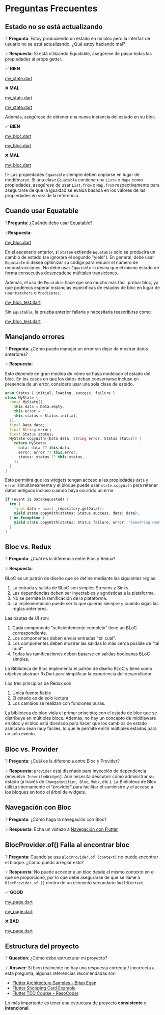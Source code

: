 # Preguntas Frecuentes

## Estado no se está actualizando

❔ **Pregunta**: Estoy produciendo un estado en mi bloc pero la interfaz de usuario no se está actualizando. ¿Qué estoy haciendo mal?

💡 **Respuesta**: Si está utilizando Equatable, asegúrese de pasar todas las propiedades al props getter.

✅ **BIEN**

[my_state.dart](../_snippets/faqs/state_not_updating_good_1.dart.md ':include')

❌ **MAL**

[my_state.dart](../_snippets/faqs/state_not_updating_bad_1.dart.md ':include')

[my_state.dart](../_snippets/faqs/state_not_updating_bad_2.dart.md ':include')

Además, asegúrese de obtener una nueva instancia del estado en su bloc.

✅ **BIEN**

[my_bloc.dart](../_snippets/faqs/state_not_updating_good_2.dart.md ':include')

[my_bloc.dart](../_snippets/faqs/state_not_updating_good_3.dart.md ':include')

❌ **MAL**

[my_bloc.dart](../_snippets/faqs/state_not_updating_bad_3.dart.md ':include')

!> Las propiedades `Equatable` siempre deben copiarse en lugar de modificarse. Si una clase `Equatable` contiene una `Lista` o `Mapa` como propiedades, asegúrese de usar `List.from` o `Map.from` respectivamente para asegurarse de que la igualdad se evalúa basada en los valores de las propiedades en vez de la referencia.

## Cuando usar Equatable

❔**Pregunta**: ¿Cuándo debo usar Equatable?

💡**Respuesta**:

[my_bloc.dart](../_snippets/faqs/equatable_yield.dart.md ':include')

En el escenario anterior, si `StateA` extiende `Equatable` solo se producirá un cambio de estado (se ignorará el segundo "yield"). En general, debe usar `Equatable` si desea optimizar su código para reducir el número de reconstrucciones. No debe usar `Equatable` si desea que el mismo estado de forma consecutiva desencadene múltiples transiciones.

Además, el uso de `Equatable` hace que sea mucho más fácil probar bloc, ya que podemos esperar instancias específicas de estados de bloc en lugar de usar `Matchers` o `Predicates`.

[my_bloc_test.dart](../_snippets/faqs/equatable_bloc_test.dart.md ':include')

Sin `Equatable`, la prueba anterior fallaría y necesitaría reescribirse como:

[my_bloc_test.dart](../_snippets/faqs/without_equatable_bloc_test.dart.md ':include')

## Manejando errores

❔ **Pregunta**: ¿Cómo puedo manejar un error sin dejar de mostrar datos anteriores?

💡 **Respuesta**:

Esto depende en gran medida de cómo se haya modelado el estado del bloc. En los casos en que los datos deban conservarse incluso en presencia de un error, considere usar una sola clase de estado.

```dart
enum Status { initial, loading, success, failure }
class MyState {
  const MyState({
    this.data = Data.empty,
    this.error = '',
    this.status = Status.initial,
  });
  final Data data;
  final String error;
  final Status status;
  MyState copyWith({Data data, String error, Status status}) {
    return MyState(
      data: data ?? this.data,
      error: error ?? this.error,
      status: status ?? this.status,
    );
  }
}
```

Esto permitirá que los widgets tengan acceso a las propiedades `data` y `error` simultáneamente y el bloque puede usar `state.copyWith` para retener datos antiguos incluso cuando haya ocurrido un error.

```dart
if (event is DataRequested) {
  try {
    final data = await _repository.getData();
    yield state.copyWith(status: Status.success, data: data);
  } on Exception {
    yield state.copyWith(status: Status.failure, error: 'Something went wrong!');
  }
}
```

## Bloc vs. Redux

❔ **Pregunta**: ¿Cuál es la diferencia entre Bloc y Redux?

💡 **Respuesta**:

BLoC es un patrón de diseño que se define mediante las siguientes reglas:

1. La entrada y salida de BLoC son simples Streams y Sinks.
2. Las dependencias deben ser inyectables y agnósticas a la plataforma.
3. No se permite la ramificación de la plataforma.
4. La implementación puede ser lo que quieras siempre y cuando sigas las reglas anteriores.

Las pautas de UI son:

1. Cada componente "suficientemente complejo" tiene un BLoC correspondiente.
2. Los componentes deben enviar entradas "tal cual".
3. Los componentes deben mostrar las salidas lo más cerca posible de "tal cual".
4. Todas las ramificaciones deben basarse en salidas booleanas BLoC simples.

La Biblioteca de Bloc implementa el patrón de diseño BLoC y tiene como objetivo abstraer RxDart para simplificar la experiencia del desarrollador.

Los tres principios de Redux son:

1. Única fuente fiable
2. El estado es de solo lectura
3. Los cambios se realizan con funciones puras.

La biblioteca de bloc viola el primer principio; con el estado de bloc que se distribuye en múltiples blocs.
Además, no hay un concepto de middleware en bloc y el bloc está diseñado para hacer que los cambios de estado asíncrono sean muy fáciles, lo que le permite emitir múltiples estados para un solo evento.

## Bloc vs. Provider

❔ **Pregunta**: ¿Cuál es la diferencia entre Bloc y Provider?

💡 **Respuesta**: `provider` está diseñado para inyección de dependencia (envuelve` InheritedWidget`). Aún necesita descubrir cómo administrar su estado (a través de `ChangeNotifier`,` Bloc`, `Mobx`, etc.). La Biblioteca de Bloc utiliza internamente el "provider" para facilitar el suministro y el acceso a los bloques en todo el árbol de widgets.

## Navegación con Bloc

❔ **Pregunta**: ¿Cómo hago la navegación con Bloc?

💡 **Respuesta**: Echa un vistazo a [Navegación con Flutter](recipesflutternavigation.md)

## BlocProvider.of() Falla al encontrar bloc

❔ **Pregunta**: Cuando se usa `BlocProvider.of (context)` no puede encontrar el bloque. ¿Cómo puedo arreglar esto?

💡 **Respuesta**: No puede acceder a un bloc desde el mismo contexto en el que se proporcionó, por lo que debe asegurarse de que se llame a `BlocProvider.of ()` dentro de un elemento secundario `BuildContext`.

✅ **GOOD**

[my_page.dart](../_snippets/faqs/bloc_provider_good_1.dart.md ':include')

[my_page.dart](../_snippets/faqs/bloc_provider_good_2.dart.md ':include')

❌ **BAD**

[my_page.dart](../_snippets/faqs/bloc_provider_bad_1.dart.md ':include')

## Estructura del proyecto

❔ **Question**: ¿Cómo debo estructurar mi proyecto?

💡 **Answer**: Si bien realmente no hay una respuesta correcta / incorrecta a esta pregunta, algunas referencias recomendadas son

- [Flutter Architecture Samples - Brian Egan](https://github.com/brianegan/flutter_architecture_samples/tree/master/bloc_library)
- [Flutter Shopping Card Example](https://github.com/mit-73/true_bloc/tree/master/examples/flutter_shopping_cart)
- [Flutter TDD Course - ResoCoder](https://github.com/ResoCoder/flutter-tdd-clean-architecture-course)

Lo más importante es tener una estructura de proyecto **consistente** e **intencional**.
